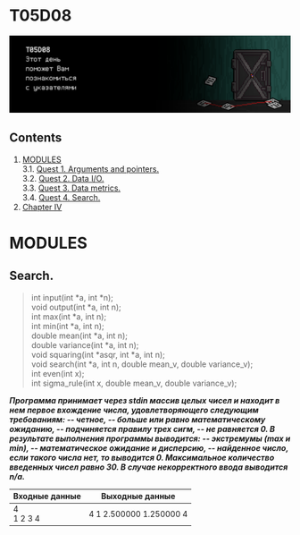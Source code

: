 # T05D08

![day5_door](misc/rus/images/day5_door.png)


## Contents

1. [MODULES](#modules) \
 3.1.  [Quest 1. Arguments and pointers.](#quest-1-arguments-and-pointers) \
 3.2.  [Quest 2. Data I/O.](#quest-2-data-io) \
 3.3.  [Quest 3. Data metrics.](#quest-3-data-metrics) \
 3.4.  [Quest 4. Search.](#quest-4-search) 
4. [Chapter IV](#chapter-iv)


# MODULES

## Search.
> int input(int *a, int *n);
><br/>void output(int *a, int n);
><br/>int max(int *a, int n);
><br/>int min(int *a, int n);
><br/>double mean(int *a, int n);
><br/>double variance(int *a, int n);
<br/>void squaring(int *asqr, int *a, int n);
<br/>void search(int *a, int n, double mean_v, double variance_v);
<br/>int even(int x);
<br/>int sigma_rule(int x, double mean_v, double variance_v);

***Программа принимает через stdin массив целых чисел и находит в нем первое вхождение числа, удовлетворяющего следующим требованиям: 
-- четное,
-- больше или равно математическому ожиданию, 
-- подчиняется правилу трех сигм,
-- не равняется 0. 
В результате выполнения программы выводится:
-- экстремумы (max и min), 
-- математическое ожидание и дисперсию,
-- найденное число, если такого числа нет, то выводится 0. 
Максимальное количество введенных чисел равно 30. 
В случае некорректного ввода выводится n/a.***

| Входные данные | Выходные данные |
| ------ | ------ |
| 4<br/>1 2 3 4 | 4 1 2.500000 1.250000 4 |

